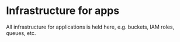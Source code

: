 # Infrastructure for apps

All infrastructure for applications is held here, e.g. buckets, IAM roles, queues, etc.
